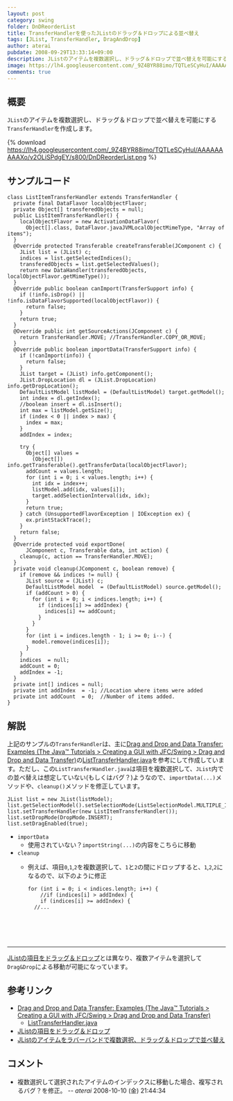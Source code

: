 ```yaml
---
layout: post
category: swing
folder: DnDReorderList
title: TransferHandlerを使ったJListのドラッグ＆ドロップによる並べ替え
tags: [JList, TransferHandler, DragAndDrop]
author: aterai
pubdate: 2008-09-29T13:33:14+09:00
description: JListのアイテムを複数選択し、ドラッグ＆ドロップで並べ替えを可能にするTransferHandlerを作成します。
image: https://lh4.googleusercontent.com/_9Z4BYR88imo/TQTLeSCyHuI/AAAAAAAAAXo/v2OLiSPdgEY/s800/DnDReorderList.png
comments: true
---
```

## 概要
`JList`のアイテムを複数選択し、ドラッグ＆ドロップで並べ替えを可能にする`TransferHandler`を作成します。

{% download https://lh4.googleusercontent.com/_9Z4BYR88imo/TQTLeSCyHuI/AAAAAAAAAXo/v2OLiSPdgEY/s800/DnDReorderList.png %}

## サンプルコード
<pre class="prettyprint"><code>class ListItemTransferHandler extends TransferHandler {
  private final DataFlavor localObjectFlavor;
  private Object[] transferedObjects = null;
  public ListItemTransferHandler() {
    localObjectFlavor = new ActivationDataFlavor(
      Object[].class, DataFlavor.javaJVMLocalObjectMimeType, "Array of items");
  }
  @Override protected Transferable createTransferable(JComponent c) {
    JList list = (JList) c;
    indices = list.getSelectedIndices();
    transferedObjects = list.getSelectedValues();
    return new DataHandler(transferedObjects, localObjectFlavor.getMimeType());
  }
  @Override public boolean canImport(TransferSupport info) {
    if (!info.isDrop() || !info.isDataFlavorSupported(localObjectFlavor)) {
      return false;
    }
    return true;
  }
  @Override public int getSourceActions(JComponent c) {
    return TransferHandler.MOVE; //TransferHandler.COPY_OR_MOVE;
  }
  @Override public boolean importData(TransferSupport info) {
    if (!canImport(info)) {
      return false;
    }
    JList target = (JList) info.getComponent();
    JList.DropLocation dl = (JList.DropLocation) info.getDropLocation();
    DefaultListModel listModel = (DefaultListModel) target.getModel();
    int index = dl.getIndex();
    //boolean insert = dl.isInsert();
    int max = listModel.getSize();
    if (index &lt; 0 || index &gt; max) {
      index = max;
    }
    addIndex = index;

    try {
      Object[] values =
        (Object[]) info.getTransferable().getTransferData(localObjectFlavor);
      addCount = values.length;
      for (int i = 0; i &lt; values.length; i++) {
        int idx = index++;
        listModel.add(idx, values[i]);
        target.addSelectionInterval(idx, idx);
      }
      return true;
    } catch (UnsupportedFlavorException | IOException ex) {
      ex.printStackTrace();
    }
    return false;
  }
  @Override protected void exportDone(
      JComponent c, Transferable data, int action) {
    cleanup(c, action == TransferHandler.MOVE);
  }
  private void cleanup(JComponent c, boolean remove) {
    if (remove &amp;&amp; indices != null) {
      JList source = (JList) c;
      DefaultListModel model  = (DefaultListModel) source.getModel();
      if (addCount &gt; 0) {
        for (int i = 0; i &lt; indices.length; i++) {
          if (indices[i] &gt;= addIndex) {
            indices[i] += addCount;
          }
        }
      }
      for (int i = indices.length - 1; i &gt;= 0; i--) {
        model.remove(indices[i]);
      }
    }
    indices  = null;
    addCount = 0;
    addIndex = -1;
  }
  private int[] indices = null;
  private int addIndex  = -1; //Location where items were added
  private int addCount  = 0;  //Number of items added.
}
</code></pre>

## 解説
上記のサンプルの`TransferHandler`は、主に[Drag and Drop and Data Transfer: Examples (The Java™ Tutorials > Creating a GUI with JFC/Swing > Drag and Drop and Data Transfer)](https://docs.oracle.com/javase/tutorial/uiswing/examples/dnd/index.html#BasicDnD)の[ListTransferHandler.java](https://docs.oracle.com/javase/tutorial/uiswing/examples/dnd/DropDemoProject/src/dnd/ListTransferHandler.java)を参考にして作成しています。ただし、この`ListTransferHandler.java`は項目を複数選択して、`JList`内での並べ替えは想定していない(もしくはバグ？)ようなので、`importData(...)`メソッドや、`cleanup()`メソッドを修正しています。

<pre class="prettyprint"><code>JList list = new JList(listModel);
list.getSelectionModel().setSelectionMode(ListSelectionModel.MULTIPLE_INTERVAL_SELECTION);
list.setTransferHandler(new ListItemTransferHandler());
list.setDropMode(DropMode.INSERT);
list.setDragEnabled(true);
</code></pre>

- `importData`
    - 使用されていない？`importString(...)`の内容をこちらに移動
- `cleanup`
    - 例えば、項目`0`,`1`,`2`を複数選択して、`1`と`2`の間にドロップすると、`1`,`2`,`2`になるので、以下のように修正
        
        <pre class="prettyprint"><code>for (int i = 0; i &lt; indices.length; i++) {
          //if (indices[i] &gt; addIndex) {
          if (indices[i] &gt;= addIndex) {
        //...
</code></pre>

<!-- dummy comment line for breaking list -->
- - - -
[JListの項目をドラッグ＆ドロップ](https://ateraimemo.com/Swing/DnDList.html)とは異なり、複数アイテムを選択して`Drag&Drop`による移動が可能になっています。

## 参考リンク
- [Drag and Drop and Data Transfer: Examples (The Java™ Tutorials > Creating a GUI with JFC/Swing > Drag and Drop and Data Transfer)](https://docs.oracle.com/javase/tutorial/uiswing/examples/dnd/index.html#BasicDnD)
    - [ListTransferHandler.java](https://docs.oracle.com/javase/tutorial/uiswing/examples/dnd/DropDemoProject/src/dnd/ListTransferHandler.java)
- [JListの項目をドラッグ＆ドロップ](https://ateraimemo.com/Swing/DnDList.html)
- [JListのアイテムをラバーバンドで複数選択、ドラッグ＆ドロップで並べ替え](https://ateraimemo.com/Swing/DragSelectDropReordering.html)

<!-- dummy comment line for breaking list -->

## コメント
- 複数選択して選択されたアイテムのインデックスに移動した場合、複写されるバグ？を修正。 -- *aterai* 2008-10-10 (金) 21:44:34

<!-- dummy comment line for breaking list -->
